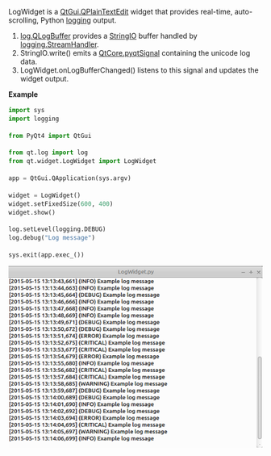 LogWidget is a [QtGui.QPlainTextEdit](http://pyqt.sourceforge.net/Docs/PyQt4/qplaintextedit.html) widget that provides real-time, auto-scrolling, Python [logging](https://docs.python.org/2/library/logging.html) output.

1. [log.QLogBuffer](https://github.com/ryonsherman/qt/blob/master/log.py) provides a [StringIO](https://docs.python.org/2/library/stringio.html) buffer handled by [logging.StreamHandler](https://docs.python.org/2/library/logging.handlers.html#streamhandler).
2. StringIO.write() emits a [QtCore.pyqtSignal](http://pyqt.sourceforge.net/Docs/PyQt4/new_style_signals_slots.html#defining-new-signals-with-pyqtsignal) containing the unicode log data.
3. LogWidget.onLogBufferChanged() listens to this signal and updates the widget output.

**Example**
```python
import sys
import logging

from PyQt4 import QtGui

from qt.log import log
from qt.widget.LogWidget import LogWidget

app = QtGui.QApplication(sys.argv)

widget = LogWidget()
widget.setFixedSize(600, 400)
widget.show()

log.setLevel(logging.DEBUG)
log.debug("Log message")

sys.exit(app.exec_())
```

[![LogWidget](https://github.com/ryonsherman/qt/blob/master/widget/LogWidget/example/widget.png)](https://github.com/ryonsherman/qt/blob/master/widget/LogWidget/example/main.py)